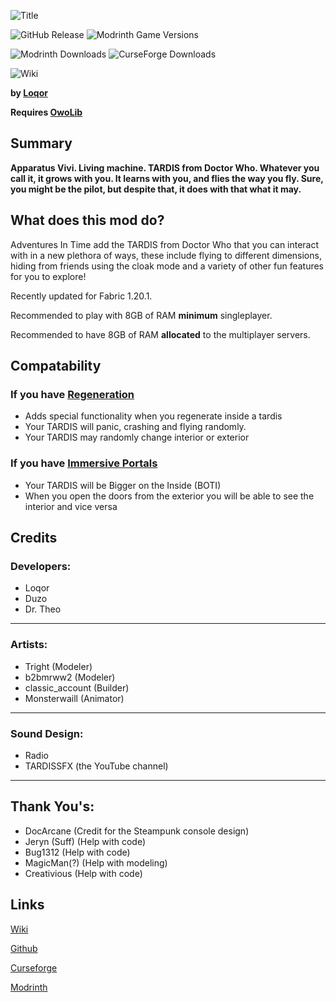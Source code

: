 ![Title](https://github.com/M-D-Team/ait-fabric-1.20.1/blob/main/src/main/resources/assets/ait/textures/gui/title/aitlogo.png?raw=true)

![GitHub Release](https://img.shields.io/github/v/release/M-D-Team/ait-fabric-1.20.1?include_prereleases)
![Modrinth Game Versions](https://img.shields.io/modrinth/game-versions/ait?link=https%3A%2F%2Fmodrinth.com%2Fmod%2Fait%2Fversions)

![Modrinth Downloads](https://img.shields.io/modrinth/dt/ait?logo=modrinth&link=https%3A%2F%2Fmodrinth.com%2Fmod%2Fait)
![CurseForge Downloads](https://img.shields.io/curseforge/dt/856138?logo=curseforge&color=red&link=https%3A%2F%2Fwww.curseforge.com%2Fminecraft%2Fmc-mods%2Fadventures-in-time)

![Wiki](https://img.shields.io/badge/wiki-grey?logo=gitbook&logoColor=white&link=https%3A%2F%2Floqor.dev%2Fait%2F)


**by [Loqor](https://github.com/loqor/ait)**

**Requires [OwoLib](https://modrinth.com/mod/owo-lib)**

## Summary
**Apparatus Vivi. Living machine. TARDIS from Doctor Who. Whatever you call it, it grows with you. It learns with you, and flies the way you fly. Sure, you might be the pilot, but despite that, it does with that what it may.**

## What does this mod do?
Adventures In Time add the TARDIS from Doctor Who that you can interact with in a new plethora of ways, these include flying to different dimensions, hiding from friends using the cloak mode and a variety of other fun features for you to explore!

Recently updated for Fabric 1.20.1.

Recommended to play with 8GB of RAM **minimum** singleplayer.

Recommended to have 8GB of RAM **allocated** to the multiplayer servers.

## Compatability

### If you have [Regeneration](https://modrinth.com/mod/regeneration)

- Adds special functionality when you regenerate inside a tardis
- Your TARDIS will panic, crashing and flying randomly.
- Your TARDIS may randomly change interior or exterior
### If you have [Immersive Portals](https://modrinth.com/mod/immersiveportals)
- Your TARDIS will be Bigger on the Inside (BOTI)
- When you open the doors from the exterior you will be able to see the interior and vice versa

## Credits

### Developers:
- Loqor
- Duzo
- Dr. Theo

---

### Artists:
- Tright (Modeler)
- b2bmrww2 (Modeler)
- classic_account (Builder)
- Monsterwaill (Animator)

---

### Sound Design:
- Radio
- TARDISSFX (the YouTube channel)

---

## Thank You's:
- DocArcane (Credit for the Steampunk console design)
- Jeryn (Suff) (Help with code)
- Bug1312 (Help with code)
- MagicMan(?) (Help with modeling)
- Creativious (Help with code)


## Links
[Wiki](https://loqor.dev/ait/)

[Github](https://github.com/loqor/ait/)

[Curseforge](https://www.curseforge.com/minecraft/mc-mods/adventures-in-time)

[Modrinth](https://modrinth.com/mod/ait)
